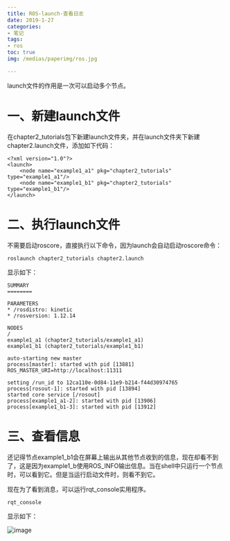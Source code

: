 ```yaml
---
title: ROS-launch-查看日志
date: 2019-1-27
categories:
- 笔记
tags:
- ros
toc: true
img: /medias/paperimg/ros.jpg

---
```

launch文件的作用是一次可以启动多个节点。<!-- more -->

# 一、新建launch文件

在chapter2_tutorials包下新建launch文件夹，并在launch文件夹下新建chapter2.launch文件，添加如下代码：

```
<?xml version="1.0"?>
<launch>
    <node name="example1_a1" pkg="chapter2_tutorials" type="example1_a1"/>
    <node name="example1_b1" pkg="chapter2_tutorials" type="example1_b1"/>
</launch>
```
# 二、执行launch文件

不需要启动roscore，直接执行以下命令，因为launch会自动启动roscore命令：

```
roslaunch chapter2_tutorials chapter2.launch
```

显示如下：

```
SUMMARY
========

PARAMETERS
* /rosdistro: kinetic
* /rosversion: 1.12.14

NODES
/
example1_a1 (chapter2_tutorials/example1_a1)
example1_b1 (chapter2_tutorials/example1_b1)

auto-starting new master
process[master]: started with pid [13881]
ROS_MASTER_URI=http://localhost:11311

setting /run_id to 12ca110e-0d84-11e9-b214-f44d30974765
process[rosout-1]: started with pid [13894]
started core service [/rosout]
process[example1_a1-2]: started with pid [13906]
process[example1_b1-3]: started with pid [13912]
```
# 三、查看信息

还记得节点example1_b1会在屏幕上输出从其他节点收到的信息，现在却看不到了，这是因为example1_b使用ROS_INFO输出信息。当在shell中只运行一个节点时，可以看到它。但是当运行启动文件时，则看不到它。

现在为了看到消息，可以运行rqt_console实用程序。

```
rqt_console
```
显示如下：

![image](http://upload-images.jianshu.io/upload_images/16115686-d9ee3b9cf28e2817.png?imageMogr2/auto-orient/strip%7CimageView2/2/w/1240)
